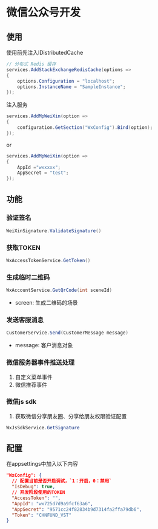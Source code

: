 # 微信公众号开发 #

## 使用 ##

使用前先注入IDistributedCache

``` csharp
// 分布式 Redis 缓存
services.AddStackExchangeRedisCache(options =>
{
    options.Configuration = "localhost";
    options.InstanceName = "SampleInstance";
});
```

注入服务

``` csharp
services.AddMpWeiXin(option =>
{
    configuration.GetSection("WxConfig").Bind(option);
});
```

or

``` csharp
services.AddMpWeiXin(option =>
{
    AppId ="wxxxxx";
    AppSecret = "test";
});
```

## 功能 ##

### 验证签名 ###

``` csharp
WeiXinSignature.ValidateSignature()
```

### 获取TOKEN ###

``` csharp
WxAccessTokenService.GetToken()
```

### 生成临时二维码 ###

``` csharp
WxAccountService.GetQrCode(int sceneId)
```

- screen: 生成二维码的场景

### 发送客服消息 ###

``` csharp
CustomerService.Send(CustomerMessage message)
```

- message: 客户消息对象

### 微信服务器事件推送处理 ###

1. 自定义菜单事件
2. 微信推荐事件

### 微信js sdk ###

1. 获取微信分享朋友圈、分享给朋友权限验证配置

``` csharp
WxJsSdkService.GetSignature
```

## 配置 ##

在appsettings中加入以下内容

```json
"WxConfig": {
  // 配置当前是否开启调试，`1：开启，0：禁用`
  "IsDebug": true,
  // 开发阶段使用的TOKEN
  "AccessToken": "",
  "AppId": "wx725d7d9a9fcf63a6",
  "AppSecret": "9571cc24f82834b9d7314fa2ffa79db6",
  "Token": "CHNFUND_VST"
}
```
